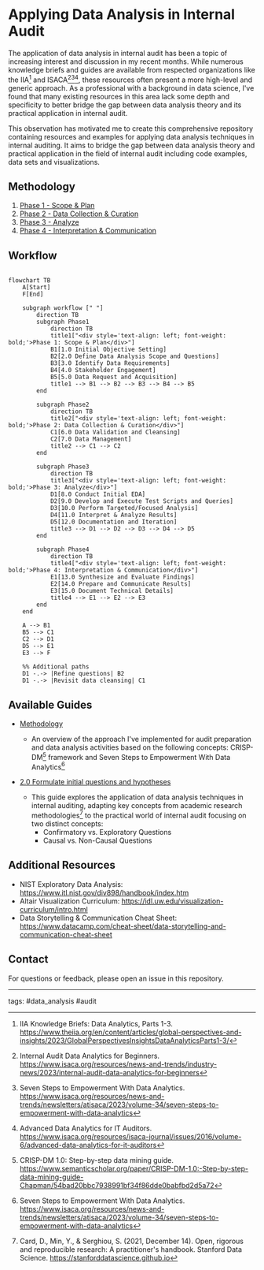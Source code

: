 # Applying Data Analysis in Internal Audit

The application of data analysis in internal audit has been a topic of increasing interest and discussion in my recent months. While numerous knowledge briefs and guides are available from respected organizations like the IIA[^1] and ISACA[^2][^3][^4], these resources often present a more high-level and generic approach. As a professional with a background in data science, I've found that many existing resources in this area lack some depth and specificity to better bridge the gap between data analysis theory and its practical application in internal audit.

This observation has motivated me to create this comprehensive repository containing resources and examples for applying data analysis techniques in internal auditing. It aims to bridge the gap between data analysis theory and practical application in the field of internal audit including code examples, data sets and visualizations.

## Methodology
1. [Phase 1 - Scope & Plan](./methodology/phase1.md)
2. [Phase 2 - Data Collection & Curation](./methodology/phase2.md)
3. [Phase 3 - Analyze](./methodology/phase3.md)
4. [Phase 4 - Interpretation & Communication](./methodology/phase4.md)

## Workflow

```mermaid

flowchart TB
    A[Start]
    F[End]

    subgraph workflow [" "]
        direction TB
        subgraph Phase1
            direction TB
            title1["<div style='text-align: left; font-weight: bold;'>Phase 1: Scope & Plan</div>"]
            B1[1.0 Initial Objective Setting]
            B2[2.0 Define Data Analysis Scope and Questions]
            B3[3.0 Identify Data Requirements]
            B4[4.0 Stakeholder Engagement]
            B5[5.0 Data Request and Acquisition]
            title1 --> B1 --> B2 --> B3 --> B4 --> B5
        end

        subgraph Phase2
            direction TB
            title2["<div style='text-align: left; font-weight: bold;'>Phase 2: Data Collection & Curation</div>"]
            C1[6.0 Data Validation and Cleansing]
            C2[7.0 Data Management]
            title2 --> C1 --> C2
        end

        subgraph Phase3
            direction TB
            title3["<div style='text-align: left; font-weight: bold;'>Phase 3: Analyze</div>"]
            D1[8.0 Conduct Initial EDA]
            D2[9.0 Develop and Execute Test Scripts and Queries]
            D3[10.0 Perform Targeted/Focused Analysis]
            D4[11.0 Interpret & Analyze Results]
            D5[12.0 Documentation and Iteration]
            title3 --> D1 --> D2 --> D3 --> D4 --> D5
        end

        subgraph Phase4
            direction TB
            title4["<div style='text-align: left; font-weight: bold;'>Phase 4: Interpretation & Communication</div>"]
            E1[13.0 Synthesize and Evaluate Findings]
            E2[14.0 Prepare and Communicate Results]
            E3[15.0 Document Technical Details]
            title4 --> E1 --> E2 --> E3
        end
    end

    A --> B1
    B5 --> C1
    C2 --> D1
    D5 --> E1
    E3 --> F

    %% Additional paths
    D1 -.-> |Refine questions| B2
    D1 -.-> |Revisit data cleansing| C1

```

## Available Guides
- [Methodology](./methodology/00_methodology.md)
	- An overview of the approach I've implemented for audit preparation and data analysis activities based on the following concepts: CRISP-DM[^5] framework and Seven Steps to Empowerment With Data Analytics[^3]

- [2.0 Formulate initial questions and hypotheses](./methodology/2.0_define_da_questions/00_define_da_questions.md)
	- This guide explores the application of data analysis techniques in internal auditing, adapting key concepts from academic research methodologies[^6] to the practical world of internal audit focusing on two distinct concepts:
		- Confirmatory vs. Exploratory Questions
		- Causal vs. Non-Causal Questions


## Additional Resources
- NIST Exploratory Data Analysis: https://www.itl.nist.gov/div898/handbook/index.htm
- Altair Visualization Curriculum: https://idl.uw.edu/visualization-curriculum/intro.html
- Data Storytelling & Communication Cheat Sheet: https://www.datacamp.com/cheat-sheet/data-storytelling-and-communication-cheat-sheet

## Contact

For questions or feedback, please open an issue in this repository.

---

tags: #data_analysis #audit


[^1]: IIA Knowledge Briefs: Data Analytics, Parts 1-3. https://www.theiia.org/en/content/articles/global-perspectives-and-insights/2023/GlobalPerspectivesInsightsDataAnalyticsParts1-3/

[^2]: Internal Audit Data Analytics for Beginners. https://www.isaca.org/resources/news-and-trends/industry-news/2023/internal-audit-data-analytics-for-beginners

[^3]: Seven Steps to Empowerment With Data Analytics. https://www.isaca.org/resources/news-and-trends/newsletters/atisaca/2023/volume-34/seven-steps-to-empowerment-with-data-analytics


[^5]: CRISP-DM 1.0: Step-by-step data mining guide.
https://www.semanticscholar.org/paper/CRISP-DM-1.0:-Step-by-step-data-mining-guide-Chapman/54bad20bbc7938991bf34f86dde0babfbd2d5a72


[^4]: Advanced Data Analytics for IT Auditors. https://www.isaca.org/resources/isaca-journal/issues/2016/volume-6/advanced-data-analytics-for-it-auditors

[^6]: Card, D., Min, Y., & Serghiou, S. (2021, December 14). Open, rigorous and reproducible research: A practitioner's handbook. Stanford Data Science. https://stanforddatascience.github.io

